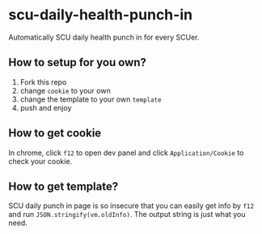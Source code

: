 # scu-daily-health-punch-in
Automatically SCU daily health punch in for every SCUer.

## How to setup for you own?
1. Fork this repo
2. change `cookie` to your own
3. change the template to your own `template`
4. push and enjoy

## How to get cookie
In chrome, click `f12` to open dev panel and click `Application/Cookie` to check your cookie. 

## How to get template?
SCU daily punch in page is so insecure that you can easily get info by `f12` and run `JSON.stringify(vm.oldInfo)`. The output string is just what you need. 